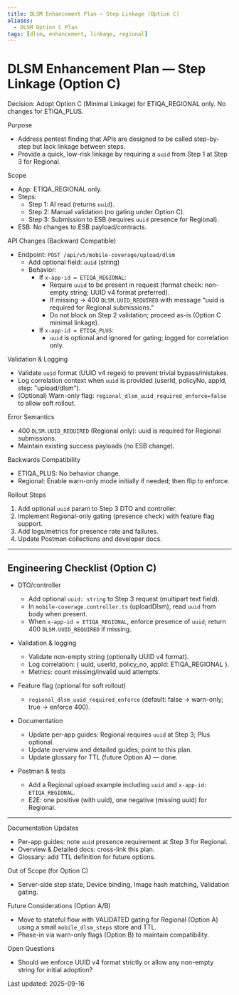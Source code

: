 ```yaml
---
title: DLSM Enhancement Plan — Step Linkage (Option C)
aliases:
  - DLSM Option C Plan
tags: [dlsm, enhancement, linkage, regional]
---
```


# DLSM Enhancement Plan — Step Linkage (Option C)

Decision: Adopt Option C (Minimal Linkage) for ETIQA_REGIONAL only. No changes for ETIQA_PLUS.

Purpose
- Address pentest finding that APIs are designed to be called step-by-step but lack linkage between steps.
- Provide a quick, low-risk linkage by requiring a `uuid` from Step 1 at Step 3 for Regional.

Scope
- App: ETIQA_REGIONAL only.
- Steps:
  - Step 1: AI read (returns `uuid`).
  - Step 2: Manual validation (no gating under Option C).
  - Step 3: Submission to ESB (requires `uuid` presence for Regional).
- ESB: No changes to ESB payload/contracts.

API Changes (Backward Compatible)
- Endpoint: `POST /api/v5/mobile-coverage/upload/dlsm`
  - Add optional field: `uuid` (string)
  - Behavior:
    - If `x-app-id = ETIQA_REGIONAL`:
      - Require `uuid` to be present in request (format check: non-empty string; UUID v4 format preferred).
      - If missing → 400 `DLSM.UUID_REQUIRED` with message “uuid is required for Regional submissions.”
      - Do not block on Step 2 validation; proceed as-is (Option C minimal linkage).
    - If `x-app-id = ETIQA_PLUS`:
      - `uuid` is optional and ignored for gating; logged for correlation only.

Validation & Logging
- Validate `uuid` format (UUID v4 regex) to prevent trivial bypass/mistakes.
- Log correlation context when `uuid` is provided (userId, policyNo, appId, step: "upload/dlsm").
- (Optional) Warn-only flag: `regional_dlsm_uuid_required_enforce=false` to allow soft rollout.

Error Semantics
- 400 `DLSM.UUID_REQUIRED` (Regional only): uuid is required for Regional submissions.
- Maintain existing success payloads (no ESB change).

Backwards Compatibility
- ETIQA_PLUS: No behavior change.
- Regional: Enable warn-only mode initially if needed; then flip to enforce.

Rollout Steps
1. Add optional `uuid` param to Step 3 DTO and controller.
2. Implement Regional-only gating (presence check) with feature flag support.
3. Add logs/metrics for presence rate and failures.
4. Update Postman collections and developer docs.

---

## Engineering Checklist (Option C)

- DTO/controller
  - Add optional `uuid: string` to Step 3 request (multipart text field).
  - In `mobile-coverage.controller.ts` (uploadDlsm), read `uuid` from body when present.
  - When `x-app-id = ETIQA_REGIONAL`, enforce presence of `uuid`; return 400 `DLSM.UUID_REQUIRED` if missing.

- Validation & logging
  - Validate non-empty string (optionally UUID v4 format).
  - Log correlation: { uuid, userId, policy_no, appId: ETIQA_REGIONAL }.
  - Metrics: count missing/invalid uuid attempts.

- Feature flag (optional for soft rollout)
  - `regional_dlsm_uuid_required_enforce` (default: false → warn-only; true → enforce 400).

- Documentation
  - Update per-app guides: Regional requires `uuid` at Step 3; Plus optional.
  - Update overview and detailed guides; point to this plan.
  - Update glossary for TTL (future Option A) — done.

- Postman & tests
  - Add a Regional upload example including `uuid` and `x-app-id: ETIQA_REGIONAL`.
  - E2E: one positive (with uuid), one negative (missing uuid) for Regional.

---

Documentation Updates
- Per-app guides: note `uuid` presence requirement at Step 3 for Regional.
- Overview & Detailed docs: cross-link this plan.
- Glossary: add TTL definition for future options.

Out of Scope (for Option C)
- Server-side step state, Device binding, Image hash matching, Validation gating.

Future Considerations (Option A/B)
- Move to stateful flow with VALIDATED gating for Regional (Option A) using a small `mobile_dlsm_steps` store and TTL.
- Phase-in via warn-only flags (Option B) to maintain compatibility.

Open Questions
- Should we enforce UUID v4 format strictly or allow any non-empty string for initial adoption?

Last updated: 2025-09-16
